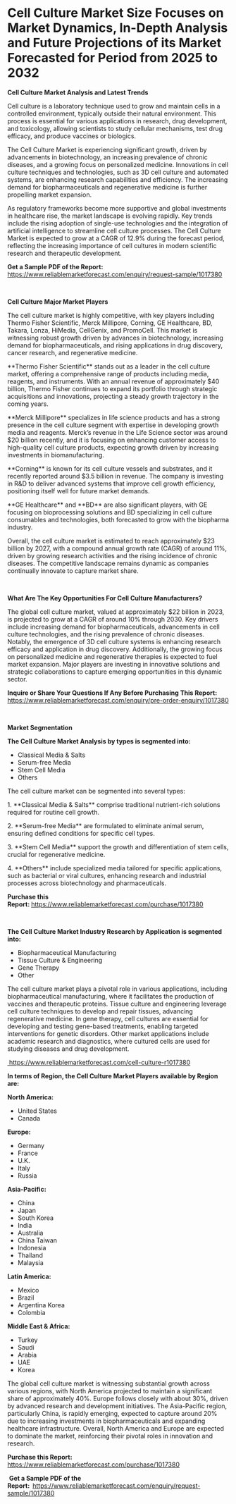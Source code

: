 <p><h1>Cell Culture Market Size Focuses on Market Dynamics, In-Depth Analysis and Future Projections of its Market Forecasted for Period from 2025 to 2032</h1></p><p><strong>Cell Culture Market Analysis and Latest Trends</strong></p>
<p><p>Cell culture is a laboratory technique used to grow and maintain cells in a controlled environment, typically outside their natural environment. This process is essential for various applications in research, drug development, and toxicology, allowing scientists to study cellular mechanisms, test drug efficacy, and produce vaccines or biologics.</p><p>The Cell Culture Market is experiencing significant growth, driven by advancements in biotechnology, an increasing prevalence of chronic diseases, and a growing focus on personalized medicine. Innovations in cell culture techniques and technologies, such as 3D cell culture and automated systems, are enhancing research capabilities and efficiency. The increasing demand for biopharmaceuticals and regenerative medicine is further propelling market expansion.</p><p>As regulatory frameworks become more supportive and global investments in healthcare rise, the market landscape is evolving rapidly. Key trends include the rising adoption of single-use technologies and the integration of artificial intelligence to streamline cell culture processes. The Cell Culture Market is expected to grow at a CAGR of 12.9% during the forecast period, reflecting the increasing importance of cell cultures in modern scientific research and therapeutic development.</p></p>
<p><strong>Get a Sample PDF of the Report:&nbsp;</strong> <a href="https://www.reliablemarketforecast.com/enquiry/request-sample/1017380?utm_campaign=3175&utm_medium=2&utm_source=Github&utm_content=ia&utm_term=14042025&utm_id=cell-culture">https://www.reliablemarketforecast.com/enquiry/request-sample/1017380</a></p>
<p>&nbsp;</p>
<p><strong>Cell Culture Major Market Players</strong></p>
<p><p>The cell culture market is highly competitive, with key players including Thermo Fisher Scientific, Merck Millipore, Corning, GE Healthcare, BD, Takara, Lonza, HiMedia, CellGenix, and PromoCell. This market is witnessing robust growth driven by advances in biotechnology, increasing demand for biopharmaceuticals, and rising applications in drug discovery, cancer research, and regenerative medicine.</p><p>**Thermo Fisher Scientific** stands out as a leader in the cell culture market, offering a comprehensive range of products including media, reagents, and instruments. With an annual revenue of approximately $40 billion, Thermo Fisher continues to expand its portfolio through strategic acquisitions and innovations, projecting a steady growth trajectory in the coming years.</p><p>**Merck Millipore** specializes in life science products and has a strong presence in the cell culture segment with expertise in developing growth media and reagents. Merck’s revenue in the Life Science sector was around $20 billion recently, and it is focusing on enhancing customer access to high-quality cell culture products, expecting growth driven by increasing investments in biomanufacturing.</p><p>**Corning** is known for its cell culture vessels and substrates, and it recently reported around $3.5 billion in revenue. The company is investing in R&D to deliver advanced systems that improve cell growth efficiency, positioning itself well for future market demands.</p><p>**GE Healthcare** and **BD** are also significant players, with GE focusing on bioprocessing solutions and BD specializing in cell culture consumables and technologies, both forecasted to grow with the biopharma industry.</p><p>Overall, the cell culture market is estimated to reach approximately $23 billion by 2027, with a compound annual growth rate (CAGR) of around 11%, driven by growing research activities and the rising incidence of chronic diseases. The competitive landscape remains dynamic as companies continually innovate to capture market share.</p></p>
<p>&nbsp;</p>
<p><strong>What Are The Key Opportunities For Cell Culture Manufacturers?</strong></p>
<p><p>The global cell culture market, valued at approximately $22 billion in 2023, is projected to grow at a CAGR of around 10% through 2030. Key drivers include increasing demand for biopharmaceuticals, advancements in cell culture technologies, and the rising prevalence of chronic diseases. Notably, the emergence of 3D cell culture systems is enhancing research efficacy and application in drug discovery. Additionally, the growing focus on personalized medicine and regenerative therapies is expected to fuel market expansion. Major players are investing in innovative solutions and strategic collaborations to capture emerging opportunities in this dynamic sector.</p></p>
<p><strong>Inquire or Share Your Questions If Any Before Purchasing This Report:</strong> <a href="https://www.reliablemarketforecast.com/enquiry/pre-order-enquiry/1017380?utm_campaign=3175&utm_medium=2&utm_source=Github&utm_content=ia&utm_term=14042025&utm_id=cell-culture">https://www.reliablemarketforecast.com/enquiry/pre-order-enquiry/1017380</a></p>
<p>&nbsp;</p>
<p><strong>Market Segmentation</strong></p>
<p><strong>The Cell Culture Market Analysis by types is segmented into:</strong></p>
<p><ul><li>Classical Media & Salts</li><li>Serum-free Media</li><li>Stem Cell Media</li><li>Others</li></ul></p>
<p><p>The cell culture market can be segmented into several types: </p><p>1. **Classical Media & Salts** comprise traditional nutrient-rich solutions required for routine cell growth. </p><p>2. **Serum-free Media** are formulated to eliminate animal serum, ensuring defined conditions for specific cell types. </p><p>3. **Stem Cell Media** support the growth and differentiation of stem cells, crucial for regenerative medicine. </p><p>4. **Others** include specialized media tailored for specific applications, such as bacterial or viral cultures, enhancing research and industrial processes across biotechnology and pharmaceuticals.</p></p>
<p><strong>Purchase this Report:&nbsp;</strong><a href="https://www.reliablemarketforecast.com/purchase/1017380?utm_campaign=3175&utm_medium=2&utm_source=Github&utm_content=ia&utm_term=14042025&utm_id=cell-culture">https://www.reliablemarketforecast.com/purchase/1017380</a></p>
<p>&nbsp;</p>
<p><strong>The Cell Culture Market Industry Research by Application is segmented into:</strong></p>
<p><ul><li>Biopharmaceutical Manufacturing</li><li>Tissue Culture & Engineering</li><li>Gene Therapy</li><li>Other</li></ul></p>
<p><p>The cell culture market plays a pivotal role in various applications, including biopharmaceutical manufacturing, where it facilitates the production of vaccines and therapeutic proteins. Tissue culture and engineering leverage cell culture techniques to develop and repair tissues, advancing regenerative medicine. In gene therapy, cell cultures are essential for developing and testing gene-based treatments, enabling targeted interventions for genetic disorders. Other market applications include academic research and diagnostics, where cultured cells are used for studying diseases and drug development.</p></p>
<p><a href="https://www.reliablemarketforecast.com/cell-culture-r1017380?utm_campaign=3175&utm_medium=2&utm_source=Github&utm_content=ia&utm_term=14042025&utm_id=cell-culture">&nbsp;https://www.reliablemarketforecast.com/cell-culture-r1017380</a></p>
<p><strong>In terms of Region, the Cell Culture Market Players available by Region are:</strong></p>
<p>
    <p> <strong> North America: </strong>
        <ul>
            <li>United States</li>
            <li>Canada</li>
        </ul>
        </p> 
    <p> <strong> Europe: </strong>
        <ul>
            <li>Germany</li>
            <li>France</li>
            <li>U.K.</li>
            <li>Italy</li>
            <li>Russia</li>
        </ul>
        </p> 
    <p> <strong> Asia-Pacific: </strong>
        <ul>
            <li>China</li>
            <li>Japan</li>
            <li>South Korea</li>
            <li>India</li>
            <li>Australia</li>
            <li>China Taiwan</li>
            <li>Indonesia</li>
            <li>Thailand</li>
            <li>Malaysia</li>
        </ul>
        </p> 
    <p> <strong> Latin America: </strong>
        <ul>
            <li>Mexico</li>
            <li>Brazil</li>
            <li>Argentina Korea</li>
            <li>Colombia</li>
        </ul>
        </p> 
    <p> <strong> Middle East & Africa: </strong>
        <ul>
            <li>Turkey</li>
            <li>Saudi</li>
            <li>Arabia</li>
            <li>UAE</li>
            <li>Korea</li>
        </ul>
    </p>
    </p>
<p><p>The global cell culture market is witnessing substantial growth across various regions, with North America projected to maintain a significant share of approximately 40%. Europe follows closely with about 30%, driven by advanced research and development initiatives. The Asia-Pacific region, particularly China, is rapidly emerging, expected to capture around 20% due to increasing investments in biopharmaceuticals and expanding healthcare infrastructure. Overall, North America and Europe are expected to dominate the market, reinforcing their pivotal roles in innovation and research.</p></p>
<p><strong>Purchase this Report: </strong><a href="https://www.reliablemarketforecast.com/purchase/1017380?utm_campaign=3175&utm_medium=2&utm_source=Github&utm_content=ia&utm_term=14042025&utm_id=cell-culture">https://www.reliablemarketforecast.com/purchase/1017380</a></p>
<p>&nbsp;<strong>Get a Sample PDF of the Report:&nbsp;&nbsp;</strong><a href="https://www.reliablemarketforecast.com/enquiry/request-sample/1017380?utm_campaign=3175&utm_medium=2&utm_source=Github&utm_content=ia&utm_term=14042025&utm_id=cell-culture">https://www.reliablemarketforecast.com/enquiry/request-sample/1017380</a></p>
<p><strong></strong></p>
<p><p></p><p></p><p></p></p>